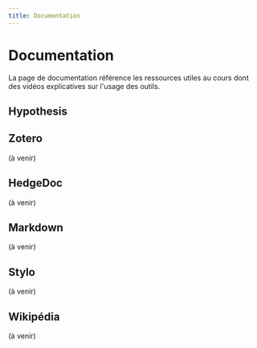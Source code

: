 ```yaml
--- 
title: Documentation
---
```


# Documentation

La page de documentation référence les ressources utiles au cours dont des vidéos explicatives sur l'usage des outils. 

## Hypothesis 

## Zotero 
(à venir)

## HedgeDoc 
(à venir)

## Markdown
(à venir)

## Stylo 
(à venir)

## Wikipédia 
(à venir)

